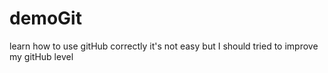 # demoGit
learn how to use gitHub correctly
it's not easy but I should tried to improve my gitHub level
